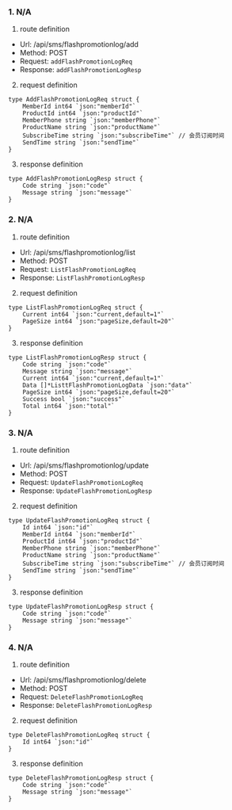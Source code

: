 ### 1. N/A

1. route definition

- Url: /api/sms/flashpromotionlog/add
- Method: POST
- Request: `addFlashPromotionLogReq`
- Response: `addFlashPromotionLogResp`

2. request definition



```golang
type AddFlashPromotionLogReq struct {
	MemberId int64 `json:"memberId"`
	ProductId int64 `json:"productId"`
	MemberPhone string `json:"memberPhone"`
	ProductName string `json:"productName"`
	SubscribeTime string `json:"subscribeTime"` // 会员订阅时间
	SendTime string `json:"sendTime"`
}
```


3. response definition



```golang
type AddFlashPromotionLogResp struct {
	Code string `json:"code"`
	Message string `json:"message"`
}
```

### 2. N/A

1. route definition

- Url: /api/sms/flashpromotionlog/list
- Method: POST
- Request: `ListFlashPromotionLogReq`
- Response: `ListFlashPromotionLogResp`

2. request definition



```golang
type ListFlashPromotionLogReq struct {
	Current int64 `json:"current,default=1"`
	PageSize int64 `json:"pageSize,default=20"`
}
```


3. response definition



```golang
type ListFlashPromotionLogResp struct {
	Code string `json:"code"`
	Message string `json:"message"`
	Current int64 `json:"current,default=1"`
	Data []*ListtFlashPromotionLogData `json:"data"`
	PageSize int64 `json:"pageSize,default=20"`
	Success bool `json:"success"`
	Total int64 `json:"total"`
}
```

### 3. N/A

1. route definition

- Url: /api/sms/flashpromotionlog/update
- Method: POST
- Request: `UpdateFlashPromotionLogReq`
- Response: `UpdateFlashPromotionLogResp`

2. request definition



```golang
type UpdateFlashPromotionLogReq struct {
	Id int64 `json:"id"`
	MemberId int64 `json:"memberId"`
	ProductId int64 `json:"productId"`
	MemberPhone string `json:"memberPhone"`
	ProductName string `json:"productName"`
	SubscribeTime string `json:"subscribeTime"` // 会员订阅时间
	SendTime string `json:"sendTime"`
}
```


3. response definition



```golang
type UpdateFlashPromotionLogResp struct {
	Code string `json:"code"`
	Message string `json:"message"`
}
```

### 4. N/A

1. route definition

- Url: /api/sms/flashpromotionlog/delete
- Method: POST
- Request: `DeleteFlashPromotionLogReq`
- Response: `DeleteFlashPromotionLogResp`

2. request definition



```golang
type DeleteFlashPromotionLogReq struct {
	Id int64 `json:"id"`
}
```


3. response definition



```golang
type DeleteFlashPromotionLogResp struct {
	Code string `json:"code"`
	Message string `json:"message"`
}
```

